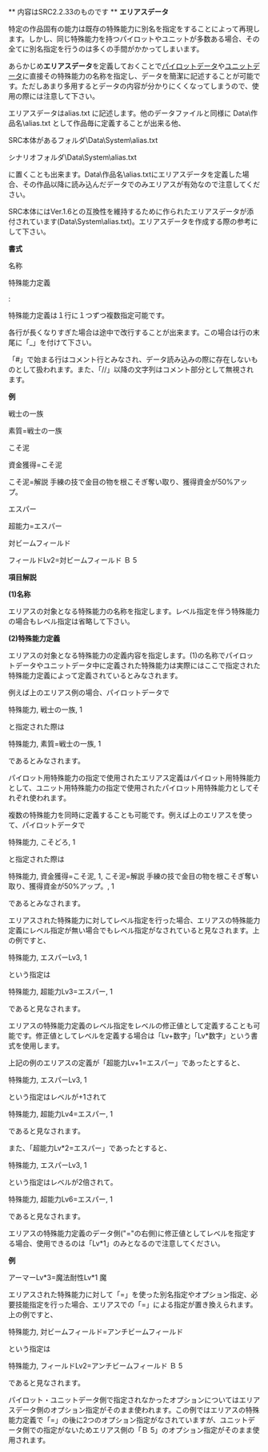 ** 内容はSRC2.2.33のものです **
**エリアスデータ**

特定の作品固有の能力は既存の特殊能力に別名を指定をすることによって再現します。しかし、同じ特殊能力を持つパイロットやユニットが多数ある場合、その全てに別名指定を行うのは多くの手間がかかってしまいます。

あらかじめ**エリアスデータ**を定義しておくことで[パイロットデータ](パイロットデータ.md)や[ユニットデータ](ユニットデータ.md)に直接その特殊能力の名称を指定し、データを簡潔に記述することが可能です。ただしあまり多用するとデータの内容が分かりにくくなってしまうので、使用の際には注意して下さい。

エリアスデータはalias.txt に記述します。他のデータファイルと同様に Data\作品名\alias.txt として作品毎に定義することが出来る他、

SRC本体があるフォルダ\Data\System\alias.txt

シナリオフォルダ\Data\System\alias.txt

に置くことも出来ます。Data\作品名\alias.txtにエリアスデータを定義した場合、その作品以降に読み込んだデータでのみエリアスが有効なので注意してください。

SRC本体にはVer.1.6との互換性を維持するために作られたエリアスデータが添付されています(Data\System\alias.txt)。エリアスデータを作成する際の参考にして下さい。

**書式**

名称

特殊能力定義

:

特殊能力定義は１行に１つずつ複数指定可能です。

各行が長くなりすぎた場合は途中で改行することが出来ます。この場合は行の末尾に「\_」を付けて下さい。

「#」で始まる行はコメント行とみなされ、データ読み込みの際に存在しないものとして扱われます。また、「//」以降の文字列はコメント部分として無視されます。

**例**

戦士の一族

素質=戦士の一族

こそ泥

資金獲得=こそ泥

こそ泥=解説 手練の技で金目の物を根こそぎ奪い取り、獲得資金が50%アップ。

エスパー

超能力=エスパー

対ビームフィールド

フィールドLv2=対ビームフィールド Ｂ 5

**項目解説**

**(1)名称**

エリアスの対象となる特殊能力の名称を指定します。レベル指定を伴う特殊能力の場合もレベル指定は省略して下さい。

**(2)特殊能力定義**

エリアスの対象となる特殊能力の定義内容を指定します。(1)の名称でパイロットデータやユニットデータ中に定義された特殊能力は実際にはここで指定された特殊能力定義によって定義されているとみなされます。

例えば上のエリアス例の場合、パイロットデータで

特殊能力, 戦士の一族, 1

と指定された際は

特殊能力, 素質=戦士の一族, 1

であるとみなされます。

パイロット用特殊能力の指定で使用されたエリアス定義はパイロット用特殊能力として、ユニット用特殊能力の指定で使用されたパイロット用特殊能力としてそれぞれ使われます。

複数の特殊能力を同時に定義することも可能です。例えば上のエリアスを使って、パイロットデータで

特殊能力, こそどろ, 1

と指定された際は

特殊能力, 資金獲得=こそ泥, 1, こそ泥=解説 手練の技で金目の物を根こそぎ奪い取り、獲得資金が50%アップ。, 1

であるとみなされます。

エリアスされた特殊能力に対してレベル指定を行った場合、エリアスの特殊能力定義にレベル指定が無い場合でもレベル指定がなされていると見なされます。上の例ですと、

特殊能力, エスパーLv3, 1

という指定は

特殊能力, 超能力Lv3=エスパー, 1

であると見なされます。

エリアスの特殊能力定義のレベル指定をレベルの修正値として定義することも可能です。修正値としてレベルを定義する場合は「Lv+数字」「Lv\*数字」という書式を使用します。

上記の例のエリアスの定義が「超能力Lv+1=エスパー」であったとすると、

特殊能力, エスパーLv3, 1

という指定はレベルが+1されて

特殊能力, 超能力Lv4=エスパー, 1

であると見なされます。

また、「超能力Lv\*2=エスパー」であったとすると、

特殊能力, エスパーLv3, 1

という指定はレベルが2倍されて。

特殊能力, 超能力Lv6=エスパー, 1

であると見なされます。

エリアスの特殊能力定義のデータ側("="の右側)に修正値としてレベルを指定する場合、使用できるのは「Lv\*1」のみとなるので注意してください。

**例**

アーマーLv\*3=魔法耐性Lv\*1 魔

エリアスされた特殊能力に対して「=」を使った別名指定やオプション指定、必要技能指定を行った場合、エリアスでの「=」による指定が置き換えられます。上の例ですと、

特殊能力, 対ビームフィールド=アンチビームフィールド

という指定は

特殊能力, フィールドLv2=アンチビームフィールド Ｂ 5

であると見なされます。

パイロット・ユニットデータ側で指定されなかったオプションについてはエリアスデータ側のオプション指定がそのまま使われます。この例ではエリアスの特殊能力定義で「=」の後に2つのオプション指定がなされていますが、ユニットデータ側での指定がないためエリアス側の「Ｂ 5」のオプション指定がそのまま使用されます。
